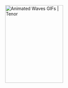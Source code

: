 <img alt="Animated Waves GIFs | Tenor" class="n3VNCb" src="https://media.tenor.com/images/8ad0b99c998266e1f2ecbb8f62c97466/tenor.gif" data-noaft="1" jsname="HiaYvf" jsaction="load:XAeZkd;" style="width: 185.461px; height: 247px; margin: 0px;">
